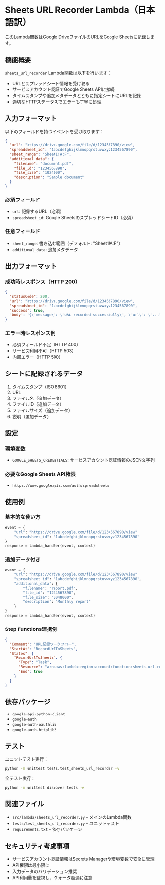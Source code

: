 # Sheets URL Recorder Lambda（日本語訳）

このLambda関数はGoogle DriveファイルのURLをGoogle Sheetsに記録します。

## 機能概要

`sheets_url_recorder` Lambda関数は以下を行います：
- URLとスプレッドシート情報を受け取る
- サービスアカウント認証でGoogle Sheets APIに接続
- タイムスタンプや追加メタデータとともに指定シートにURLを記録
- 適切なHTTPステータスでエラーも丁寧に処理

## 入力フォーマット

以下のフィールドを持つイベントを受け取ります：

```json
{
  "url": "https://drive.google.com/file/d/1234567890/view",
  "spreadsheet_id": "1abcdefghijklmnopqrstuvwxyz1234567890",
  "sheet_range": "Sheet1!A:F",
  "additional_data": {
    "filename": "document.pdf",
    "file_id": "1234567890",
    "file_size": "1024000",
    "description": "Sample document"
  }
}
```

### 必須フィールド
- `url`: 記録するURL（必須）
- `spreadsheet_id`: Google SheetsのスプレッドシートID（必須）

### 任意フィールド
- `sheet_range`: 書き込む範囲（デフォルト: "Sheet1!A:F"）
- `additional_data`: 追加メタデータ

## 出力フォーマット

### 成功時レスポンス（HTTP 200）
```json
{
  "statusCode": 200,
  "url": "https://drive.google.com/file/d/1234567890/view",
  "spreadsheet_id": "1abcdefghijklmnopqrstuvwxyz1234567890",
  "success": true,
  "body": "{\"message\": \"URL recorded successfully\", \"url\": \"...\", \"success\": true}"
}
```

### エラー時レスポンス例
- 必須フィールド不足（HTTP 400）
- サービス利用不可（HTTP 503）
- 内部エラー（HTTP 500）

## シートに記録されるデータ

1. タイムスタンプ（ISO 8601）
2. URL
3. ファイル名（追加データ）
4. ファイルID（追加データ）
5. ファイルサイズ（追加データ）
6. 説明（追加データ）

## 設定

### 環境変数
- `GOOGLE_SHEETS_CREDENTIALS`: サービスアカウント認証情報のJSON文字列

### 必要なGoogle Sheets API権限
- `https://www.googleapis.com/auth/spreadsheets`

## 使用例

### 基本的な使い方
```python
event = {
    "url": "https://drive.google.com/file/d/1234567890/view",
    "spreadsheet_id": "1abcdefghijklmnopqrstuvwxyz1234567890"
}
response = lambda_handler(event, context)
```

### 追加データ付き
```python
event = {
    "url": "https://drive.google.com/file/d/1234567890/view",
    "spreadsheet_id": "1abcdefghijklmnopqrstuvwxyz1234567890",
    "additional_data": {
        "filename": "report.pdf",
        "file_id": "1234567890",
        "file_size": "2048000",
        "description": "Monthly report"
    }
}
response = lambda_handler(event, context)
```

### Step Functions連携例
```json
{
  "Comment": "URL記録ワークフロー",
  "StartAt": "RecordUrlToSheets",
  "States": {
    "RecordUrlToSheets": {
      "Type": "Task",
      "Resource": "arn:aws:lambda:region:account:function:sheets-url-recorder",
      "End": true
    }
  }
}
```

## 依存パッケージ
- `google-api-python-client`
- `google-auth`
- `google-auth-oauthlib`
- `google-auth-httplib2`

## テスト

ユニットテスト実行：
```bash
python -m unittest tests.test_sheets_url_recorder -v
```

全テスト実行：
```bash
python -m unittest discover tests -v
```

## 関連ファイル

- `src/lambda/sheets_url_recorder.py` - メインのLambda関数
- `tests/test_sheets_url_recorder.py` - ユニットテスト
- `requirements.txt` - 依存パッケージ

## セキュリティ考慮事項

- サービスアカウント認証情報はSecrets Managerや環境変数で安全に管理
- API権限は最小限に
- 入力データのバリデーション推奨
- API利用量を監視し、クォータ超過に注意